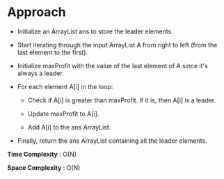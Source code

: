 # Approach 

- Initialize an ArrayList ans to store the leader elements.

- Start iterating through the input ArrayList A from right to left (from the last element to the first).

- Initialize maxProfit with the value of the last element of A since it's always a leader.

- For each element A[i] in the loop:

    - Check if A[i] is greater than maxProfit. If it is, then A[i] is a leader.

    - Update maxProfit to A[i].
    
    - Add A[i] to the ans ArrayList.

- Finally, return the ans ArrayList containing all the leader elements.

**Time Complexity** : O(N)

**Space Complexity** : O(N)